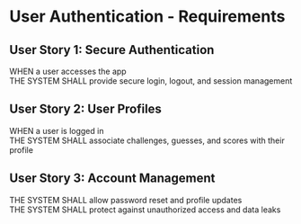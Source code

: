 # User Authentication - Requirements

## User Story 1: Secure Authentication

WHEN a user accesses the app  
THE SYSTEM SHALL provide secure login, logout, and session management

## User Story 2: User Profiles

WHEN a user is logged in  
THE SYSTEM SHALL associate challenges, guesses, and scores with their profile

## User Story 3: Account Management

THE SYSTEM SHALL allow password reset and profile updates  
THE SYSTEM SHALL protect against unauthorized access and data leaks
